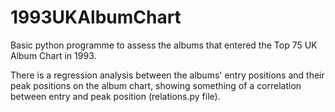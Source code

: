 # 1993UKAlbumChart

Basic python programme to assess the albums that entered the Top 75 UK Album Chart in 1993.

There is a regression analysis between the albums' entry positions and their peak positions on the album chart, showing something of a correlation between entry and peak position (relations.py file).


